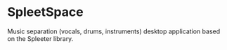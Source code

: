 # SpleetSpace
Music separation (vocals, drums, instruments) desktop application based on the Spleeter library.
